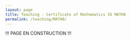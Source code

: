 ```yaml
---
layout: page
title: Teaching - Certificate of Mathematics S5 MATH0
permalink: /teaching/MATH0/
---
```


!!! PAGE EN CONSTRUCTION !!!
